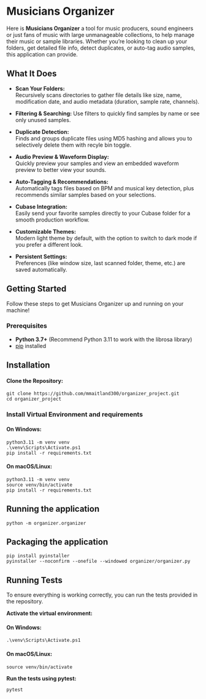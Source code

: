 # Musicians Organizer

Here is **Musicians Organizer** a tool for music producers, sound engineers or just fans of music with large unmanageable collections, to help manage their music or sample libraries. Whether you’re looking to clean up your folders, get detailed file info, detect duplicates, or auto-tag audio samples, this application can provide.

## What It Does

- **Scan Your Folders:**  
  Recursively scans directories to gather file details like size, name, modification date, and audio metadata (duration, sample rate, channels).

- **Filtering & Searching:**
  Use filters to quickly find samples by name or see only unused samples.

- **Duplicate Detection:**  
  Finds and groups duplicate files using MD5 hashing and allows you to selectively delete them with recyle bin toggle.

- **Audio Preview & Waveform Display:**  
  Quickly preview your samples and view an embedded waveform preview to better view your sounds.

- **Auto-Tagging & Recommendations:**  
  Automatically tags files based on BPM and musical key detection, plus recommends similar samples based on your selections.

- **Cubase Integration:**  
  Easily send your favorite samples directly to your Cubase folder for a smooth production workflow.

- **Customizable Themes:**  
  Modern light theme by default, with the option to switch to dark mode if you prefer a different look.

- **Persistent Settings:**  
  Preferences (like window size, last scanned folder, theme, etc.) are saved automatically.

## Getting Started
Follow these steps to get Musicians Organizer up and running on your machine!
### Prerequisites

- **Python 3.7+** (Recommend Python 3.11 to work with the librosa library)
- [pip](https://pip.pypa.io/en/stable/) installed

## Installation

 #### Clone the Repository:

    git clone https://github.com/mmaitland300/organizer_project.git
    cd organizer_project
  

### Install Virtual Environment and requirements

#### On Windows:
 
    python3.11 -m venv venv
    .\venv\Scripts\Activate.ps1
    pip install -r requirements.txt


#### On macOS/Linux:

    python3.11 -m venv venv
    source venv/bin/activate
    pip install -r requirements.txt


## Running the application

    python -m organizer.organizer

## Packaging the application

    pip install pyinstaller
    pyinstaller --noconfirm --onefile --windowed organizer/organizer.py
 

## Running Tests

To ensure everything is working correctly, you can run the tests provided in the repository.

**Activate the virtual environment:**

#### On Windows:
    
    .\venv\Scripts\Activate.ps1
  

#### On macOS/Linux:
  
    source venv/bin/activate
   

**Run the tests using pytest:**

  
    pytest
   




